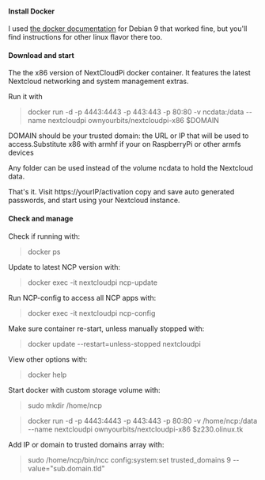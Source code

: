 #### Install Docker
I used [the docker documentation](https://docs.docker.com/install/linux/docker-ce/debian/#install-using-the-repository) for Debian 9 that worked fine, but you'll find instructions for other linux flavor there too. 
#### Download and start 
The the x86 version of NextCloudPi docker container. It features the latest Nextcloud networking and system management extras.

Run it with

 > docker run -d -p 4443:4443 -p 443:443 -p 80:80 -v ncdata:/data --name nextcloudpi ownyourbits/nextcloudpi-x86 $DOMAIN

DOMAIN should be your trusted domain: the URL or IP that will be used to access.Substitute x86 with armhf if your on RaspberryPi or other armfs devices

Any folder can be used instead of the volume ncdata to hold the Nextcloud data.

That's it. Visit https://yourIP/activation copy and save auto generated passwords, and start using your Nextcloud instance.

#### Check and manage

Check if running with:
 > docker ps

Update to latest NCP version with:
 > docker exec -it nextcloudpi ncp-update

Run NCP-config to access all NCP apps with:
 > docker exec -it nextcloudpi ncp-config

Make sure container re-start, unless manually stopped with:
 > docker update --restart=unless-stopped nextcloudpi

View other options with:
 > docker help

Start docker with custom storage volume with:
> sudo mkdir /home/ncp

> docker run -d -p 4443:4443 -p 443:443 -p 80:80 -v /home/ncp:/data --name nextcloudpi ownyourbits/nextcloudpi-x86 $z230.olinux.tk 

Add IP or domain to trusted domains array with:
 > sudo /home/ncp/bin/ncc config:system:set trusted_domains 9 --value="sub.domain.tld"
